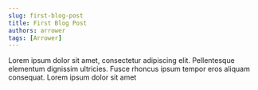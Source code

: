```yaml
---
slug: first-blog-post
title: First Blog Post
authors: arrower
tags: [Arrower]
---
```


Lorem ipsum dolor sit amet, consectetur adipiscing elit. Pellentesque elementum dignissim ultricies. Fusce rhoncus ipsum tempor eros aliquam consequat. Lorem ipsum dolor sit amet
